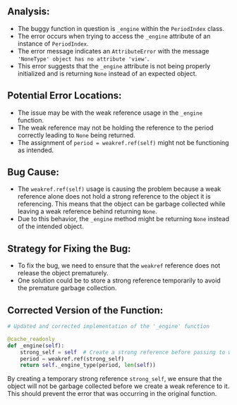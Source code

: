 ## Analysis:
- The buggy function in question is `_engine` within the `PeriodIndex` class.
- The error occurs when trying to access the `_engine` attribute of an instance of `PeriodIndex`.
- The error message indicates an `AttributeError` with the message `'NoneType' object has no attribute 'view'`.
- This error suggests that the `_engine` attribute is not being properly initialized and is returning `None` instead of an expected object.

## Potential Error Locations:
- The issue may be with the weak reference usage in the `_engine` function.
- The weak reference may not be holding the reference to the period correctly leading to `None` being returned.
- The assignment of `period = weakref.ref(self)` might not be functioning as intended.

## Bug Cause:
- The `weakref.ref(self)` usage is causing the problem because a weak reference alone does not hold a strong reference to the object it is referencing. This means that the object can be garbage collected while leaving a weak reference behind returning `None`.
- Due to this behavior, the `_engine` method might be returning `None` instead of the intended object.

## Strategy for Fixing the Bug:
- To fix the bug, we need to ensure that the `weakref` reference does not release the object prematurely.
- One solution could be to store a strong reference temporarily to avoid the premature garbage collection.

## Corrected Version of the Function:
```python
# Updated and corrected implementation of the '_engine' function

@cache_readonly
def _engine(self):
    strong_self = self  # Create a strong reference before passing to weakref
    period = weakref.ref(strong_self)
    return self._engine_type(period, len(self))
```

By creating a temporary strong reference `strong_self`, we ensure that the object will not be garbage collected before we create a weak reference to it. This should prevent the error that was occurring in the original function.